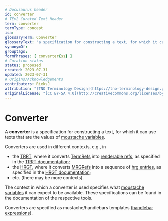 ```yaml
---
# Docusaurus header
id: converter
# TEv2 Curated Text Header
term: converter
termType: concept
isa:
glossaryTerm: Converter
glossaryText: "a specification for constructing a text, for which it can use texts that are the values of [moustache variables](@)."
synonymOf:
grouptags: 
formPhrases: [ converter{ss} ]
# Curation status
status: proposed
created: 2023-07-31
updated: 2023-07-31
# Origins/Acknowledgements
contributors: RieksJ
attribution: "[TNO Terminology Design](https://tno-terminology-design.github.io/tev2-specifications/docs)"
originalLicense: "[CC BY-SA 4.0](http://creativecommons.org/licenses/by-sa/4.0/?ref=chooser-v1)"
---
```


# Converter

A **converter** is a specification for constructing a text, for which it can use texts that are the values of [moustache variables](@).

Converters are used in different contexts, e.g., in
- the [TRRT](@), where it converts [TermRefs](@) into [renderable refs](@),  as specified in the [TRRT documentation](/docs/spec-tools/trrt#trrt-converters);
- the [HRGT](@), where it converts [MRGRefs](@) into a sequence of [hrg entries](@), as specified in the [HRGT documentation](/docs/spec-tools/hrgt#hrgt-converters);
- etc. (there may be more contexts).

The context in which a converter is used specifies what [moustache variables](@) it can expect to be available. These specifications can be found in the documentation of the respective tools.

Converters are specified as mustache/handlebars templates ([handlebar expressions](https://handlebarsjs.com/guide/#what-is-handlebars)).
